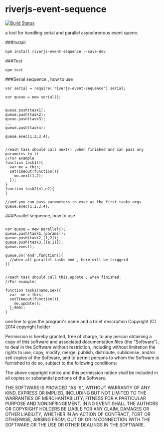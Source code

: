 riverjs-event-sequence
======================
[![Build Status](https://travis-ci.org/zhang-ning/riverjs-event-sequence.png?branch=master)](https://travis-ci.org/zhang-ning/riverjs-event-sequence)

a tool for handling serial and parallel asynchronous event quene.


###Install

```
npm install riverjs-event-sequence --save-dev
```

###Test

```
npm test
```



###Serial sequence , how to use

```
var serial = require('riverjs-event-sequence').serial;

var queue = new serial();


queue.push(task1);
queue.push(task2);
queue.push(task3);
...
queue.push(taskn);

queue.exec(1,2,3,4);


//each task should call next() ,when finished and can pass any parametes to it
//For example
function task1(){
  var me = this;
  setTimeout(function(){
    me.next(1,2);
  });
}
function task2(n1,n2){
}

//and you can pass parameters to exec as the first tasks args
queue.exec(1,2,3,4);

```


###Parallel sequence, how to use

```

var queue = new parallel();
queue.push(task1,[params]);
queue.push(task2,[1,2]);
queue.push(task3,[{a:1}]);
queue.exec();

queue.on('end',function(){
  //when all parallel tasks end , here will be triggerd
})


//each task should call this.update , when finished.
//For example:

function task1(name,sex){
  var  me = this;
  setTimeout(function(){
    me.update();
  },500);
}

```


one line to give the program's name and a brief description
Copyright (C) 2014 copyright holder

Permission is hereby granted, free of charge, to any person obtaining
a copy of this software and associated documentation files (the "Software"),
to deal in the Software without restriction, including without limitation
the rights to use, copy, modify, merge, publish, distribute, sublicense,
and/or sell copies of the Software, and to permit persons to whom the
Software is furnished to do so, subject to the following conditions:

The above copyright notice and this permission notice shall be included
in all copies or substantial portions of the Software.

THE SOFTWARE IS PROVIDED "AS IS", WITHOUT WARRANTY OF ANY KIND,
EXPRESS OR IMPLIED, INCLUDING BUT NOT LIMITED TO THE WARRANTIES
OF MERCHANTABILITY, FITNESS FOR A PARTICULAR PURPOSE AND NONINFRINGEMENT.
IN NO EVENT SHALL THE AUTHORS OR COPYRIGHT HOLDERS BE LIABLE FOR ANY CLAIM,
DAMAGES OR OTHER LIABILITY, WHETHER IN AN ACTION OF CONTRACT,
TORT OR OTHERWISE, ARISING FROM, OUT OF OR IN CONNECTION WITH THE SOFTWARE
OR THE USE OR OTHER DEALINGS IN THE SOFTWARE.


